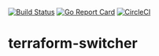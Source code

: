 [![Build Status](https://travis-ci.org/warren-veerasingam/terraform-switcher.svg?branch=master)](https://travis-ci.org/warren-veerasingam/terraform-switcher)
[![Go Report Card](https://goreportcard.com/badge/github.com/warren-veerasingam/terraform-switcher)](https://goreportcard.com/report/github.com/warren-veerasingam/terraform-switcher)
[![CircleCI](https://circleci.com/gh/warren-veerasingam/terraform-switcher.svg?style=svg)](https://circleci.com/gh/warren-veerasingam/terraform-switcher)   

# terraform-switcher

